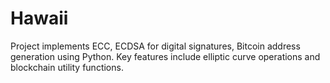 # Hawaii
Project implements ECC, ECDSA for digital signatures, Bitcoin address generation using Python. Key features include elliptic curve operations and blockchain utility functions.
